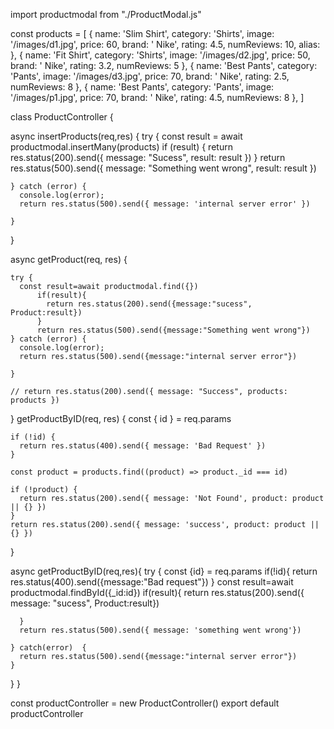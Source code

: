 import productmodal from "./ProductModal.js"



const products = [
  {
    name: 'Slim Shirt',
    category: 'Shirts',
    image: '/images/d1.jpg',
    price: 60,
    brand: ' Nike',
    rating: 4.5,
    numReviews: 10,
    alias:
  },
  {
    name: 'Fit Shirt',
    category: 'Shirts',
    image: '/images/d2.jpg',
    price: 50,
    brand: ' Nike',
    rating: 3.2,
    numReviews: 5
  },
  {
    name: 'Best Pants',
    category: 'Pants',
    image: '/images/d3.jpg',
    price: 70,
    brand: ' Nike',
    rating: 2.5,
    numReviews: 8
  }, {
    name: 'Best Pants',
    category: 'Pants',
    image: '/images/p1.jpg',
    price: 70,
    brand: ' Nike',
    rating: 4.5,
    numReviews: 8
  },
]




class ProductController {

  async insertProducts(req,res) {
    try {
      const result = await productmodal.insertMany(products)
      if (result) {
        return res.status(200).send({ message: "Sucess", result: result })
      }
      return res.status(500).send({ message: "Something went wrong", result: result })

    } catch (error) {
      console.log(error);
      return res.status(500).send({ message: 'internal server error' })

    }
  }



  async getProduct(req, res) {

    try {
      const result=await productmodal.find({})
          if(result){
            return res.status(200).send({message:"sucess", Product:result})
          }
          return res.status(500).send({message:"Something went wrong"})
    } catch (error) {
      console.log(error);
      return res.status(500).send({message:"internal server error"})
      
    }

    // return res.status(200).send({ message: "Success", products: products })
  }
  getProductByID(req, res) {
    const { id } = req.params

    if (!id) {
      return res.status(400).send({ message: 'Bad Request' })
    }

    const product = products.find((product) => product._id === id)

    if (!product) {
      return res.status(200).send({ message: 'Not Found', product: product || {} })
    }
    return res.status(200).send({ message: 'success', product: product || {} })


  }

  async getProductByID(req,res){
    try {
      const {id} = req.params
      if(!id){
        return res.status(400).send({message:"Bad request"})
      }
      const result=await productmodal.findById({_id:id})
      if(result){
        return res.status(200).send({ message: "sucess", Product:result})

      }
      return res.status(500).send({ message: 'something went wrong'})
 
    } catch(error)  {
      return res.status(500).send({message:"internal server error"})
    }
  }
}

const productController = new ProductController()
export default productController